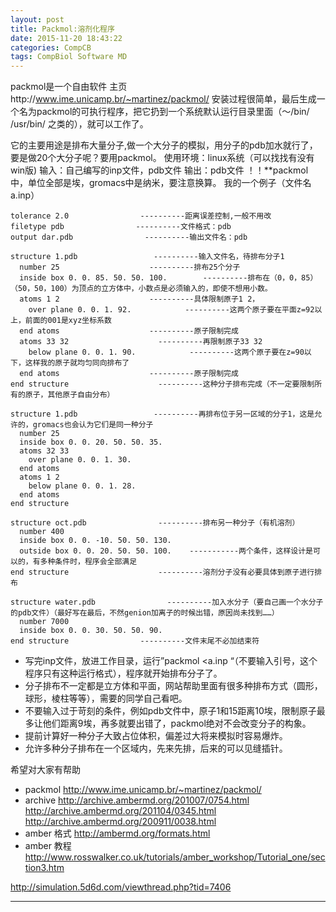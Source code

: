 ```yaml
---
layout: post
title: Packmol:溶剂化程序
date: 2015-11-20 18:43:22
categories: CompCB
tags: CompBiol Software MD
---
```


packmol是一个自由软件
主页http://www.ime.unicamp.br/~martinez/packmol/
安装过程很简单，最后生成一个名为packmol的可执行程序，把它扔到一个系统默认运行目录里面（～/bin/  /usr/bin/  之类的），就可以工作了。

它的主要用途是排布大量分子,做一个大分子的模拟，用分子的pdb加水就行了，要是做20个大分子呢？要用packmol。
使用环境：linux系统（可以找找有没有win版)
输入：自己编写的inp文件，pdb文件
输出：pdb文件
！！**packmol中，单位全部是埃，gromacs中是纳米，要注意换算。
我的一个例子（文件名a.inp）

~~~
tolerance 2.0                ----------距离误差控制,一般不用改
filetype pdb                ----------文件格式：pdb           
output dar.pdb                ----------输出文件名：pdb

structure 1.pdb                 ----------输入文件名，待排布分子1
  number 25                    ----------排布25个分子
  inside box 0. 0. 85. 50. 50. 100.        ----------排布在（0，0，85）（50，50，100）为顶点的立方体中，小数点是必须输入的，即使不想用小数。
  atoms 1 2                    ----------具体限制原子1 2，
    over plane 0. 0. 1. 92.            ----------这两个原子要在平面z=92以上，前面的001是xyz坐标系数
  end atoms                    ----------原子限制完成
  atoms 33 32                    ----------再限制原子33 32
    below plane 0. 0. 1. 90.            ----------这两个原子要在z=90以下，这样我的原子就均匀同向排布了
  end atoms                    ----------原子限制完成
end structure                    ----------这种分子排布完成（不一定要限制所有的原子，其他原子自由分布）

structure 1.pdb                 ----------再排布位于另一区域的分子1，这是允许的，gromacs也会认为它们是同一种分子
  number 25
  inside box 0. 0. 20. 50. 50. 35.
  atoms 32 33
    over plane 0. 0. 1. 30.
  end atoms
  atoms 1 2
    below plane 0. 0. 1. 28.
  end atoms
end structure

structure oct.pdb                ----------排布另一种分子（有机溶剂）
  number 400
  inside box 0. 0. -10. 50. 50. 130.
  outside box 0. 0. 20. 50. 50. 100.    -----------两个条件，这样设计是可以的，有多种条件时，程序会全部满足
end structure                    ----------溶剂分子没有必要具体到原子进行排布

structure water.pdb                ----------加入水分子（要自己画一个水分子的pdb文件）（最好写在最后，不然genion加离子的时候出错，原因尚未找到……）
  number 7000
  inside box 0. 0. 30. 50. 50. 90.
end structure                ----------文件末尾不必加结束符
~~~

- 写完inp文件，放进工作目录，运行”packmol <a.inp “（不要输入引号，这个程序只有这种运行格式），程序就开始排布分子了。
- 分子排布不一定都是立方体和平面，网站帮助里面有很多种排布方式（圆形，球形，棱柱等等），需要的同学自己看吧。
- 不要输入过于苛刻的条件，例如pdb文件中，原子1和15距离10埃，限制原子最多让他们距离9埃，再多就要出错了，packmol绝对不会改变分子的构象。
- 提前计算好一种分子大致占位体积，偏差过大将来模拟时容易爆炸。
- 允许多种分子排布在一个区域内，先来先排，后来的可以见缝插针。

希望对大家有帮助

- packmol <http://www.ime.unicamp.br/~martinez/packmol/>
- archive <http://archive.ambermd.org/201007/0754.html>  <http://archive.ambermd.org/201104/0345.html> <http://archive.ambermd.org/200911/0038.html> 
- amber 格式 <http://ambermd.org/formats.html>
- amber 教程 <http://www.rosswalker.co.uk/tutorials/amber_workshop/Tutorial_one/section3.htm>

<http://simulation.5d6d.com/viewthread.php?tid=7406>



------
